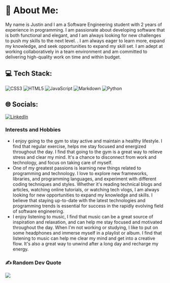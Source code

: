 # 💫 About Me:
My name is Justin and I am a Software Engineering student with 2 years of experience in programming. I am passionate about developing software that is both functional and elegant, and I am always looking for new challenges to push my skills to the next level. . I am always eager to learn more, expand my knowledge, and seek opportunities to expand my skill set. I am adept at working collaboratively in a team environment and am committed to delivering high-quality work on time and within budget.

## 💻 Tech Stack:
![CSS3](https://img.shields.io/badge/css3-%231572B6.svg?style=flat&logo=css3&logoColor=white) ![HTML5](https://img.shields.io/badge/html5-%23E34F26.svg?style=flat&logo=html5&logoColor=white) ![JavaScript](https://img.shields.io/badge/javascript-%23323330.svg?style=flat&logo=javascript&logoColor=%23F7DF1E) ![Markdown](https://img.shields.io/badge/markdown-%23000000.svg?style=flat&logo=markdown&logoColor=white) ![Python](https://img.shields.io/badge/python-3670A0?style=flat&logo=python&logoColor=ffdd54)

## 🌐 Socials:
[![LinkedIn](https://img.shields.io/badge/LinkedIn-%230077B5.svg?logo=linkedin&logoColor=white)](https://linkedin.com/in/justin-berger-6575b11ba)

### Interests and Hobbies

-  I enjoy going to the gym to stay active and maintain a healthy lifestyle. I find that regular exercise, helps me stay focused and energized throughout the day. I find that going to the gym is a great way to relieve stress and clear my mind. It's a chance to disconnect from work and technology, and focus on taking care of myself.
- One of my greatest passions is learning new things related to programming and technology. I love to explore new frameworks, libraries, and programming languages, and experiment with different coding techniques and styles. Whether it's reading technical blogs and articles, watching online tutorials, or watching tech vlogs, I am always looking for new opportunities to expand my knowledge and skills. I believe that staying up-to-date with the latest technologies and programming trends is essential for success in the rapidly evolving field of software engineering.
- I enjoy listening to music, I find that music can be a great source of inspiration and relaxation, and can help me stay focused and motivated throughout the day. When I'm not working or studying, I like to put on some headphones and immerse myself in a playlist or album. I find that listening to music can help me clear my mind and get into a creative flow. It's also a great way to unwind after a long day and recharge my energy.

### ✍️ Random Dev Quote
![](https://quotes-github-readme.vercel.app/api?type=horizontal&theme=radical)



